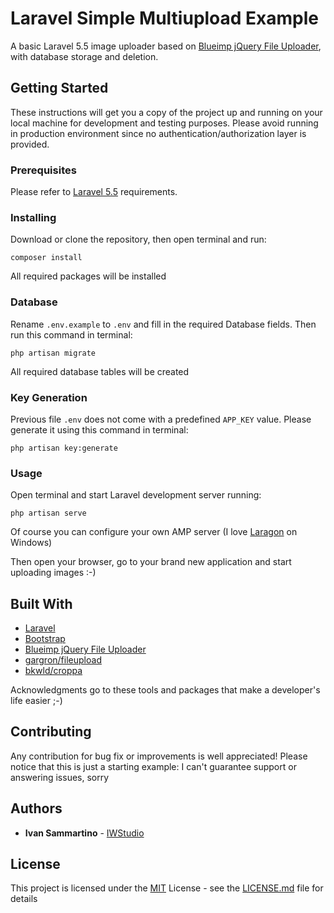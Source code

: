 # Laravel Simple Multiupload Example

A basic Laravel 5.5 image uploader based on [Blueimp jQuery File Uploader](https://github.com/blueimp/jQuery-File-Upload), with database storage and deletion.

## Getting Started

These instructions will get you a copy of the project up and running on your local machine for development and testing purposes. Please avoid running in production environment since no authentication/authorization layer is provided.

### Prerequisites

Please refer to [Laravel 5.5](https://laravel.com/docs/5.5) requirements.

### Installing

Download or clone the repository, then open terminal and run:

```
composer install
```

All required packages will be installed

### Database

Rename `.env.example` to `.env` and fill in the required Database fields. Then run this command in terminal:

```
php artisan migrate
```

All required database tables will be created

### Key Generation

Previous file `.env` does not come with a predefined `APP_KEY` value. Please generate it using this command in terminal:

```
php artisan key:generate
```

### Usage

Open terminal and start Laravel development server running:

```
php artisan serve
```

Of course you can configure your own AMP server (I love [Laragon](https://laragon.org/) on Windows)

Then open your browser, go to your brand new application and start uploading images :-)

## Built With

* [Laravel](https://laravel.com/)
* [Bootstrap](https://getbootstrap.com/)
* [Blueimp jQuery File Uploader](https://github.com/blueimp/jQuery-File-Upload)
* [gargron/fileupload](https://github.com/Gargron/fileupload)
* [bkwld/croppa](https://github.com/BKWLD/croppa)

Acknowledgments go to these tools and packages that make a developer's life easier ;-)

## Contributing

Any contribution for bug fix or improvements is well appreciated! Please notice that this is just a starting example: I can't guarantee support or answering issues, sorry

## Authors

* **Ivan Sammartino** - [IWStudio](https://iwstudio.it)

## License

This project is licensed under the [MIT](https://choosealicense.com/licenses/mit/) License - see the [LICENSE.md](LICENSE.md) file for details